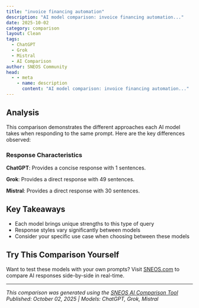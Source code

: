 ```yaml
---
title: "invoice financing automation"
description: "AI model comparison: invoice financing automation..."
date: 2025-10-02
category: comparison
layout: Clean
tags:
  - ChatGPT
  - Grok
  - Mistral
  - AI Comparison
author: SNEOS Community
head:
  - - meta
    - name: description
      content: "AI model comparison: invoice financing automation..."
---
```


<ChatComparison
  title="invoice financing automation"
  prompt="invoice financing automation"
  :responses='{
    "ChatGPT": "Invoice financing automation refers to the use of technology and software tools to streamline and automate the processes involved in invoice financing. Invoice financing itself is a financial solution that allows businesses to raise funds by selling their accounts receivable or invoices to a third party (typically a financier or factoring company) at a discount. Here&#39;s how automation can enhance invoice financing:\n\n### Key Components of Invoice Financing Automation:\n\n1. **Digital Invoice Generation**:\n   - Automated systems can generate and send invoices directly from existing accounting software or ERP systems. This reduces manual entry errors and speeds up the invoicing process.\n\n2. **Integration with Accounting Systems**:\n   - Automation tools can integrate with various accounting software (like QuickBooks, Xero, Sage, etc.) to ensure that all invoice data is consistent and up-to-date.\n\n3. **Real-Time Data Access**:\n   - Automation allows lenders or factoring companies to access real-time information about a business&#39;s invoicing history, payment patterns, and customer creditworthiness.\n\n4. **Credit Risk Assessment**:\n   - Automated tools can assess the credit risk of clients based on their payment history and financial stability. This process can involve algorithms and data analytics for a more accurate assessment.\n\n5. **Application and Approval Process**:\n   - Many automated platforms streamline the application process for invoice financing. Businesses can submit their invoices online, and automated credit assessments can speed up the approval process.\n\n6. **Payment Tracking and Notifications**:\n   - Automation can track payments from customers and send reminders or notifications when payments are due or overdue, helping businesses manage their cash flow better.\n\n7. **Reporting and Analytics**:\n   - Automated systems can generate reports on financing usage, cash flow, outstanding invoices, and financial health, providing valuable insights for decision-making.\n\n8. **Customer Relationship Management (CRM) Integration**:\n   - Integrating invoice financing with CRM tools can help businesses manage relationships and understand their customers better, leading to improved cash flow management.\n\n9. **E-Signature and Compliance**:\n   - Automated platforms often include features for electronic signatures and ensure that all legal and compliance documentation is handled properly.\n\n### Benefits of Invoice Financing Automation:\n\n- **Efficiency**: Streamlined processes save time and reduce administrative burdens.\n- **Faster Access to Capital**: Automation can significantly reduce the time it takes to secure financing against invoices.\n- **Reduced Errors**: Automation minimizes the chances of human error in data entry and calculations.\n- **Improved Cash Flow Management**: Businesses can more effectively manage their cash flow with timely updates and insights.\n- **Enhanced Decision-Making**: Access to real-time data and analytics supports strategic financial decisions.\n\n### Platforms and Tools:\n\nThere are several platforms that provide automated invoice financing solutions, including:\n\n- **Fundbox**: Offers a straightforward approach to invoice financing with easy integration.\n- **BlueVine**: Provides invoice factoring and other financing options with automated processes.\n- **Kabbage**: Now under American Express, it offers automated funding solutions against invoices.\n- **Taulia**: Focuses on supply chain finance, helping businesses optimize cash flow with automated tools.\n- **Sage Invoice Financing**: Allows businesses to automate invoice management and financing.\n\n### Conclusion\n\nAutomating invoice financing can provide significant advantages for businesses looking to improve their cash flow and operational efficiency. By leveraging technology, companies can reduce delays in financing, enhance accuracy, and make more informed financial decisions. As technology continues to evolve, we can expect ongoing improvements in the automation of invoice financing processes.",
    "Grok": "Invoice financing automation refers to the use of technology and software to streamline and manage the process of invoice financing (also known as accounts receivable financing). Invoice financing is a funding solution where businesses sell their unpaid invoices to a third party (a financing company or lender) at a discount in exchange for immediate cash. Automation in this context helps reduce manual tasks, minimize errors, and improve efficiency in managing the entire process.\n\n### Key Aspects of Invoice Financing Automation\n\n1. **Digital Platforms**: Modern invoice financing platforms allow businesses to upload invoices, track funding requests, and manage repayments online. These platforms often integrate with accounting software (e.g., QuickBooks, Xero) to automatically sync invoice data.\n\n2. **Invoice Verification**: Automation tools can instantly verify the authenticity of invoices by cross-referencing with accounting systems or client data, reducing the risk of fraud.\n\n3. **Creditworthiness Assessment**: Automated systems use algorithms and data analytics to assess the creditworthiness of the business or its clients, speeding up the funding approval process.\n\n4. **Funding and Payment Processing**: Once approved, funds can be transferred automatically to the business\u2019s account, and repayments (when clients pay the invoices) are managed through automated workflows, including notifications and reminders.\n\n5. **Reporting and Analytics**: Automation provides real-time dashboards and reports on funding status, outstanding invoices, and repayment schedules, helping businesses make informed decisions.\n\n6. **Integration with Other Systems**: Many invoice financing solutions integrate with ERP (Enterprise Resource Planning) systems, CRM (Customer Relationship Management) tools, and payment gateways to create a seamless financial ecosystem.\n\n### Benefits of Invoice Financing Automation\n- **Speed**: Businesses receive funds faster due to reduced manual processing time.\n- **Accuracy**: Automation minimizes human errors in data entry and calculations.\n- **Cost Efficiency**: Reduces the need for manual labor and administrative overhead.\n- **Scalability**: Easily handles a growing number of invoices as the business expands.\n- **Transparency**: Real-time tracking and updates improve visibility for both businesses and financiers.\n- **Improved Cash Flow**: Faster access to working capital helps businesses manage cash flow more effectively.\n\n### Popular Tools and Platforms for Invoice Financing Automation\n- **Fundbox**: Offers automated invoice financing with quick approvals and integration with accounting software.\n- **BlueVine**: Provides invoice factoring and financing solutions with an automated application process.\n- **Taulia**: Focuses on supply chain finance and automates invoice processing for businesses.\n- **Kabbage**: Offers a streamlined platform for small businesses to access funding based on receivables.\n- **C2FO**: Provides dynamic discounting and invoice financing with automated workflows.\n\n### How It Works\n1. **Invoice Upload**: A business uploads unpaid invoices to the financing platform.\n2. **Automated Review**: The system checks invoice details, client creditworthiness, and eligibility for financing.\n3. **Funding Offer**: Based on the assessment, the financier offers a percentage of the invoice value (typically 70-90%) upfront.\n4. **Fund Disbursement**: Funds are transferred automatically to the business\u2019s account.\n5. **Repayment**: When the client pays the invoice, the financier collects the payment, deducts fees, and returns any remaining amount to the business\u2014all managed automatically.\n\n### Challenges to Consider\n- **Integration Issues**: Not all automation tools integrate seamlessly with existing systems.\n- **Data Security**: Handling sensitive financial data requires robust cybersecurity measures.\n- **Cost of Automation**: Some platforms or software may have high setup or subscription fees.\n- **Dependency on Technology**: Technical glitches or downtime can disrupt the financing process.\n\n### Future of Invoice Financing Automation\nWith advancements in artificial intelligence (AI), machine learning (ML), and blockchain, invoice financing automation is becoming even more efficient. AI can predict payment delays or client defaults, while blockchain can enhance transparency and security by creating immutable records of transactions.\n\nIf you\u0027re looking to implement invoice financing automation for your business, start by identifying your needs (e.g., volume of invoices, integration with current tools) and researching platforms that align with those requirements. Would you like more details on specific tools or implementation steps?",
    "Mistral": "Invoice financing automation involves using technology to streamline the process of financing invoices, making it more efficient, accurate, and faster. Here\u0027s how you can automate invoice financing:\n\n1. **Optical Character Recognition (OCR) and Data Capture:**\n   - Use OCR technology to extract data from invoices, reducing manual data entry.\n   - Automatically capture and validate key data points like invoice number, date, amount, due date, and customer details.\n\n2. **Automated Workflow:**\n   - Implement an automated workflow to manage the invoice financing process.\n   - Set up automatic routing of invoices for approval, based on predefined rules.\n   - Automate credit risk assessment using third-party integrations (e.g., credit bureaus).\n\n3. **Integration with Accounting Software:**\n   - Integrate the invoice financing platform with popular accounting software (e.g., QuickBooks, Xero, Sage) to sync invoice data and reduce manual intervention.\n\n4. **Automated Underwriting and Decision-Making:**\n   - Use algorithms and machine learning to automate underwriting and make instant financing decisions based on invoice data, credit risk, and other factors.\n\n5. **Automated Payments and Collections:**\n   - Set up automatic payments to the seller upon invoice approval.\n   - Automate collections from the debtor, including reminders and follow-ups.\n\n6. **Real-Time Reporting and Dashboards:**\n   - Provide real-time reporting and dashboards to monitor the status of financed invoices, track payments, and calculate fees and interest.\n\n7. **Blockchain and Smart Contracts:**\n   - Leverage blockchain technology and smart contracts for secure, transparent, and automated invoice financing processes.\n\n8. **API Integrations:**\n   - Use APIs to integrate with other platforms, such as e-invoicing networks, banks, and credit insurance providers, for seamless data exchange and process automation.\n\n9. **Robotic Process Automation (RPA):**\n   - Implement RPA to automate repetitive tasks, such as data entry, invoice processing, and reconciliation.\n\n10. **Machine Learning and AI:**\n    - Use machine learning and AI to predict payment behavior, optimize pricing, and detect fraudulent invoices.\n\nHere are some platforms that offer invoice financing automation:\n\n- MarketInvoice (UK)\n- Fundbox (US)\n- BlueVine (US)\n- Satago (UK)\n- NoviCap (Europe)\n- Velotrade (Asia)\n\nBefore implementing invoice financing automation, consider your specific needs, the local regulatory environment, and the potential benefits and challenges."
  }'
  published-date="11:31"
/>

## Analysis

This comparison demonstrates the different approaches each AI model takes when responding to the same prompt. Here are the key differences observed:

### Response Characteristics

**ChatGPT**: Provides a concise response with 1 sentences. 

**Grok**: Provides a direct response with 49 sentences. 

**Mistral**: Provides a direct response with 30 sentences. 

## Key Takeaways

- Each model brings unique strengths to this type of query
- Response styles vary significantly between models
- Consider your specific use case when choosing between these models

## Try This Comparison Yourself

Want to test these models with your own prompts? Visit [SNEOS.com](https://sneos.com) to compare AI responses side-by-side in real-time.

---

*This comparison was generated using the [SNEOS AI Comparison Tool](https://sneos.com)*
*Published: October 02, 2025 | Models: ChatGPT, Grok, Mistral*
